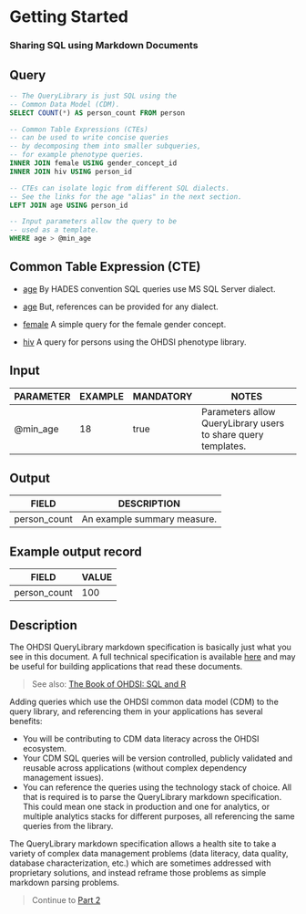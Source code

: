 <!--


Author:Nathan Buesgens



CDM Version:5.4



Use Case:Getting Started



_Short:PHByZT48Y29kZSBjbGFzcz0ic3FsIj4tLSBUaGUgUXVlcnlMaWJyYXJ5IGlzIGp1c3QgU1FMIHVzaW5nIHRoZSBDb21tb24gRGF0YSBNb2RlbCAoQ0RNKS4KU0VMRUNUIENPVU5UKCopIEFTIHBlcnNvbl9jb3VudCBGUk9NIHBlcnNvbgotLSBQaGVub3R5cGUgcXVlcmllcy4KSU5ORVIgSk9JTiBmZW1hbGUgVVNJTkcgZ2VuZGVyX2NvbmNlcHRfaWQKSU5ORVIgSk9JTiBoaXYgVVNJTkcgcGVyc29uX2lkCi0tIFBvcHVsYXRpb24gY2hhcmFjdGVyaXN0aWNzLgpMRUZUIEpPSU4gYWdlIFVTSU5HIHBlcnNvbl9pZApXSEVSRSBhZ2UgPiBAbWluX2FnZQo8L2NvZGU+IC4uLjwvcHJlPg==


-->

# Getting Started

### Sharing SQL using Markdown Documents










 
## Query
```sql
-- The QueryLibrary is just SQL using the 
-- Common Data Model (CDM).
SELECT COUNT(*) AS person_count FROM person

-- Common Table Expressions (CTEs)
-- can be used to write concise queries
-- by decomposing them into smaller subqueries,
-- for example phenotype queries.
INNER JOIN female USING gender_concept_id
INNER JOIN hiv USING person_id

-- CTEs can isolate logic from different SQL dialects.
-- See the links for the age "alias" in the next section.
LEFT JOIN age USING person_id

-- Input parameters allow the query to be 
-- used as a template.
WHERE age > @min_age
```




## Common Table Expression (CTE)


- [age](./age.md) By HADES convention SQL queries use MS SQL Server dialect. 


- [age](./dialect/sqlite/age.md) But, references can be provided for any dialect. 




- [female](./female.md) A simple query for the female gender concept. 




- [hiv](./hiv.md) A query for persons using the OHDSI phenotype library. 





 

## Input
| PARAMETER | EXAMPLE | MANDATORY |                             NOTES                             |
|-----------|---------|-----------|---------------------------------------------------------------|
| @min_age  |      18 | true      | Parameters allow QueryLibrary users to share query templates. |




 

## Output
|    FIELD     |         DESCRIPTION         |
|--------------|-----------------------------|
| person_count | An example summary measure. |



 

## Example output record
|    FIELD     | VALUE |
|--------------|-------|
| person_count |   100 |




 

## Description
The OHDSI QueryLibrary markdown specification
is basically just what you see in this document.
A full technical specification is available [here](./spec.md)
and may be useful for building applications that
read these documents.

> See also: <a target="_blank" href="https://ohdsi.github.io/TheBookOfOhdsi/SqlAndR.html">The Book of OHDSI: SQL and R</a>

Adding queries which use the OHDSI common data model (CDM)
to the query library, and referencing them in your 
applications has several benefits:

- You will be contributing to CDM data literacy 
	across the OHDSI ecosystem.
- Your CDM SQL queries will be version controlled, publicly
	validated and reusable across applications (without
	complex dependency management issues).
- You can reference the queries using the technology
	stack of choice. All that is required is to parse the 
	QueryLibrary markdown specification. This could mean
	one stack in production and one for analytics,
	or multiple analytics stacks for different purposes,
	all referencing the same queries from the library.

The QueryLibrary markdown specification allows a
health site to take a variety of complex 
data management problems
(data literacy, data quality, database characterization, etc.)
which are sometimes addressed with proprietary 
solutions, and instead reframe those problems as
simple markdown parsing problems.

> Continue to [Part 2](./part2.md)




